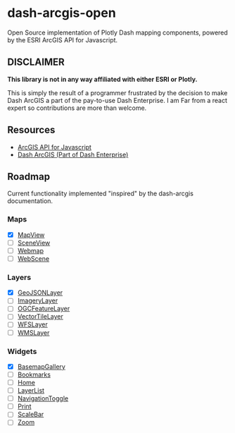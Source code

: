 # dash-arcgis-open

Open Source implementation of Plotly Dash mapping components, powered by the ESRI ArcGIS API for Javascript.

## DISCLAIMER

**This library is not in any way affiliated with either ESRI or Plotly.**

This is simply the result of a programmer frustrated by the decision to make Dash ArcGIS a part of the pay-to-use Dash Enterprise. I am Far from a react expert so contributions are more than welcome.

## Resources 

- [ArcGIS API for Javascript](https://developers.arcgis.com/javascript/latest/)
- [Dash ArcGIS (Part of Dash Enterprise)](https://dash.plotly.com/dash-arcgis)


## Roadmap

Current functionality implemented "inspired" by the dash-arcgis documentation.

### Maps
- [x] [MapView](https://dash.plotly.com/dash-arcgis/reference/maps) 
- [ ] [SceneView](https://dash.plotly.com/dash-arcgis/reference/maps#-dash_arcgis.sceneview) 
- [ ] [Webmap](https://dash.plotly.com/dash-arcgis/reference/maps#-dash_arcgis.webmap)
- [ ] [WebScene](https://dash.plotly.com/dash-arcgis/reference/maps#-dash_arcgis.webscene)

### Layers
- [x] [GeoJSONLayer](https://dash.plotly.com/dash-arcgis/reference/layers#-dash_arcgis.geojsonlayer)
- [ ] [ImageryLayer](https://dash.plotly.com/dash-arcgis/reference/layers#-dash_arcgis.imagerylayer)
- [ ] [OGCFeatureLayer](https://dash.plotly.com/dash-arcgis/reference/layers#-dash_arcgis.ogcfeaturelayer)
- [ ] [VectorTileLayer](https://dash.plotly.com/dash-arcgis/reference/layers#-dash_arcgis.vectortilelayer)
- [ ] [WFSLayer](https://dash.plotly.com/dash-arcgis/reference/layers#-dash_arcgis.wfslayer)
- [ ] [WMSLayer](https://dash.plotly.com/dash-arcgis/reference/layers#-dash_arcgis.wmslayer)

### Widgets
- [x] [BasemapGallery](https://dash.plotly.com/dash-arcgis/reference/widgets)
- [ ] [Bookmarks](https://dash.plotly.com/dash-arcgis/reference/widgets#-dash_arcgis.bookmarks)
- [ ] [Home](https://dash.plotly.com/dash-arcgis/reference/widgets#-dash_arcgis.home)
- [ ] [LayerList](https://dash.plotly.com/dash-arcgis/reference/widgets#-dash_arcgis.layerlist)
- [ ] [NavigationToggle](https://dash.plotly.com/dash-arcgis/reference/widgets#-dash_arcgis.navigationtoggle)
- [ ] [Print](https://dash.plotly.com/dash-arcgis/reference/widgets#-dash_arcgis.print)
- [ ] [ScaleBar](https://dash.plotly.com/dash-arcgis/reference/widgets#-dash_arcgis.scalebar)
- [ ] [Zoom](https://dash.plotly.com/dash-arcgis/reference/widgets#-dash_arcgis.zoom) 
